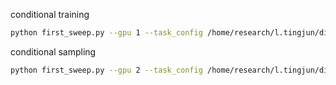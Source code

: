conditional training
```bash
python first_sweep.py --gpu 1 --task_config /home/research/l.tingjun/diffusion_mentoring/configs/train/fmri_train_lowres_cond_acc4_img256.yaml
```

conditional sampling
```bash
python first_sweep.py --gpu 2 --task_config /home/research/l.tingjun/diffusion_mentoring/configs/sample/fastmri_sample_cond_config.yaml
```